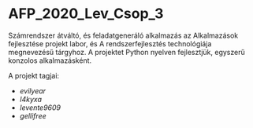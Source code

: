 # AFP_2020_Lev_Csop_3

Számrendszer átváltó, és feladatgeneráló alkalmazás az Alkalmazások fejlesztése projekt labor, és A rendszerfejlesztés technológiája megnevezésű tárgyhoz. A projektet Python nyelven fejlesztjük, egyszerű konzolos alkalmazásként.

A projekt tagjai:

- *evilyear*
- *l4kyxa*
- *levente9609*
- *gellifree*
